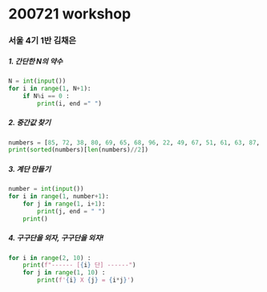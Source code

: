 # 200721 workshop

### 서울 4기 1반 김채은

<h5> 1. 간단한 N의 약수 </h5>

```python
N = int(input())
for i in range(1, N+1):
    if N%i == 0 : 
        print(i, end =" ")
```

<h5> 2. 중간값 찾기 </h5>

```python
numbers = [85, 72, 38, 80, 69, 65, 68, 96, 22, 49, 67, 51, 61, 63, 87, 66, 24, 80, 83, 71, 60, 64, 52, 90, 60, 49, 31, 23, 99, 94, 11, 25, 24]
print(sorted(numbers)[len(numbers)//2])
```

<h5>3. 계단 만들기</h5>

```python
number = int(input())
for i in range(1, number+1):
    for j in range(1, i+1):
        print(j, end = " ")
    print()
```

<h5>4. 구구단을 외자, 구구단을 외자!</h5>

```python
for i in range(2, 10) :
    print(f"------ [{i} 단] ------")
    for j in range(1, 10) :
        print(f'{i} X {j} = {i*j}')
```

